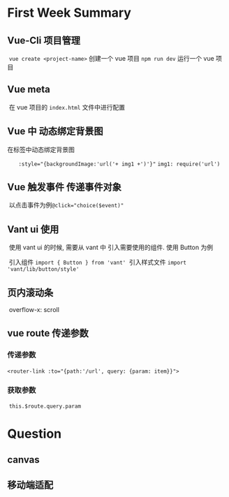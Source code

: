 # First Week Summary

## Vue-Cli 项目管理

​	`vue create <project-name>` 创建一个 vue 项目
​	`npm run dev` 运行一个 vue 项目

## Vue meta

​	在 vue 项目的 `index.html` 文件中进行配置

## Vue 中 动态绑定背景图

 在标签中动态绑定背景图

​	`   :style="{backgroundImage:'url('+ img1 +')'}"`
​	`img1: require('url') ` 

## Vue 触发事件 传递事件对象

​	以点击事件为例`@click="choice($event)"`

## Vant ui 使用

​	使用 vant ui 的时候, 需要从 vant 中 引入需要使用的组件. 使用 Button 为例

​		引入组件  `import { Button } from 'vant'`
​		引入样式文件  `import 'vant/lib/button/style'`

## 页内滚动条

​	overflow-x: scroll

## vue route 传递参数

### 传递参数

​	`<router-link :to="{path:'/url', query: {param: item}}">`

### 获取参数

​	`this.$route.query.param`





# Question

## canvas

## 移动端适配